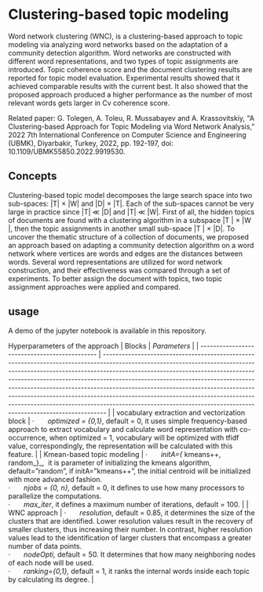 # Clustering-based topic modeling
Word network clustering (WNC), is a clustering-based approach to topic modeling via analyzing word networks based on the adaptation of a community detection algorithm. Word networks are constructed with different word representations, and two types of topic assignments are introduced. Topic coherence score and the document clustering results are reported for topic model evaluation. Experimental results showed that it achieved comparable results with the current best. It also showed that the proposed approach produced a higher performance as the number of most relevant words gets larger in Cv coherence score.

Related paper:
G. Tolegen, A. Toleu, R. Mussabayev and A. Krassovitskiy, "A Clustering-based Approach for Topic Modeling via Word Network Analysis," 2022 7th International Conference on Computer Science and Engineering (UBMK), Diyarbakir, Turkey, 2022, pp. 192-197, doi: 10.1109/UBMK55850.2022.9919530.

## Concepts
Clustering-based topic model decomposes the large search space into two sub-spaces: |T| × |W| and |D| × |T|. Each of the sub-spaces cannot be very large in practice since |T| ≪ |D| and |T| ≪ |W|. First of all, the hidden topics of documents are found with a clustering algorithm in a subspace |T | × |W |, then the topic assignments in another small sub-space |T | × |D|. To uncover the thematic structure of a collection of documents, we proposed an approach based on adapting a community detection algorithm on a word network where vertices are words and edges are the distances between words. Several word representations are utilized for word network construction, and their effectiveness was compared through a set of experiments. To better assign the document with topics, two topic assignment approaches were applied and compared.

## usage
A demo of the jupyter notebook is available in this repository.


Hyperparameters of the approach
| Blocks                                        | _Parameters_                                                                                                                                                                                                                                                                                                                                                                                                                                                                                                                                                        |
| --------------------------------------------- | ------------------------------------------------------------------------------------------------------------------------------------------------------------------------------------------------------------------------------------------------------------------------------------------------------------------------------------------------------------------------------------------------------------------------------------------------------------------------------------------------------------------------------------------------------------------- |
| vocabulary extraction and vectorization block | ·       _optimized = {0,1}_, default = 0, it uses simple frequency-based approach to extract vocabulary and calculate word representation with co-occurrence, when optimized = 1, vocabulary will be optimized with tfidf value, correspondingly, the representation will be calculated with this feature.                                                                                                                                                                                                                                                          |
| Kmean-based topic modeling                    | ·       _initA={_ kmeans++, random_}_,  it is parameter of initializing the kmeans algorithm, default=”random”, if initA=”kmeans++”, the initial centroid will be initialized with more advanced fashion. <br />·       _njobs = {0, n},_ default = 0, it defines to use how many processors to parallelize the computations.<br /> ·       _max_iter_, it defines a maximum number of iterations, default = 100.                                                                                                                                                              |
| WNC approach                                  | ·       _resolution_, default = 0.85, it determines the size of the clusters that are identified. Lower resolution values result in the recovery of smaller clusters, thus increasing their number. In contrast, higher resolution values lead to the identification of larger clusters that encompass a greater number of data points. <br />·       _nodeOpti,_ default = 50. It determines that how many neighboring nodes of each node will be used. <br /> ·       _ranking={0,1},_ default = 1, it ranks the internal words inside each topic by calculating its degree. |
